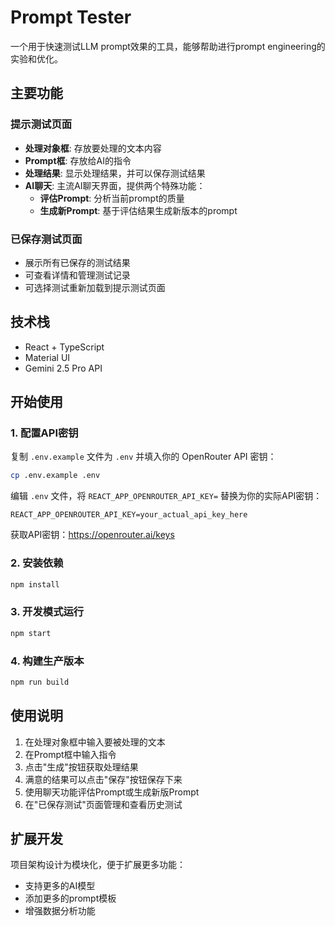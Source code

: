 # Prompt Tester

一个用于快速测试LLM prompt效果的工具，能够帮助进行prompt engineering的实验和优化。

## 主要功能

### 提示测试页面
- **处理对象框**: 存放要处理的文本内容
- **Prompt框**: 存放给AI的指令
- **处理结果**: 显示处理结果，并可以保存测试结果
- **AI聊天**: 主流AI聊天界面，提供两个特殊功能：
  - **评估Prompt**: 分析当前prompt的质量
  - **生成新Prompt**: 基于评估结果生成新版本的prompt

### 已保存测试页面
- 展示所有已保存的测试结果
- 可查看详情和管理测试记录
- 可选择测试重新加载到提示测试页面

## 技术栈

- React + TypeScript
- Material UI
- Gemini 2.5 Pro API

## 开始使用

### 1. 配置API密钥
复制 `.env.example` 文件为 `.env` 并填入你的 OpenRouter API 密钥：
```bash
cp .env.example .env
```

编辑 `.env` 文件，将 `REACT_APP_OPENROUTER_API_KEY=` 替换为你的实际API密钥：
```
REACT_APP_OPENROUTER_API_KEY=your_actual_api_key_here
```

获取API密钥：https://openrouter.ai/keys

### 2. 安装依赖
```bash
npm install
```

### 3. 开发模式运行
```bash
npm start
```

### 4. 构建生产版本
```bash
npm run build
```

## 使用说明

1. 在处理对象框中输入要被处理的文本
2. 在Prompt框中输入指令
3. 点击"生成"按钮获取处理结果
4. 满意的结果可以点击"保存"按钮保存下来
5. 使用聊天功能评估Prompt或生成新版Prompt
6. 在"已保存测试"页面管理和查看历史测试

## 扩展开发

项目架构设计为模块化，便于扩展更多功能：
- 支持更多的AI模型
- 添加更多的prompt模板
- 增强数据分析功能
